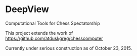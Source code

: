 # DeepView
Computational Tools for Chess Spectatorship

This project extends the work of https://github.com/atduskgreg/chesscomputer

Currently under serious construction as of October 23, 2015. 
